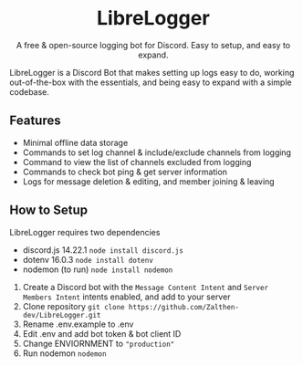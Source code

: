 <p align="center">
  <h1 align="center"><big>LibreLogger</big></h1>
</p>

<p align="center">A free &amp; open-source logging bot for Discord. Easy to setup, and easy to expand.</p>

LibreLogger is a Discord Bot that makes setting up logs easy to do, working out-of-the-box with the essentials, and being easy to expand with a simple codebase.

## Features
- Minimal offline data storage
- Commands to set log channel & include/exclude channels from logging
- Command to view the list of channels excluded from logging
- Commands to check bot ping & get server information
- Logs for message deletion & editing, and member joining & leaving

## How to Setup
LibreLogger requires two dependencies
- discord.js 14.22.1 `node install discord.js`
- dotenv 16.0.3 `node install dotenv`
- nodemon (to run) `node install nodemon`

1. Create a Discord bot with the `Message Content Intent` and `Server Members Intent` intents enabled, and add to your server
2. Clone repository `git clone https://github.com/Zalthen-dev/LibreLogger.git`
3. Rename .env.example to .env
4. Edit .env and add bot token & bot client ID
5. Change ENVIORNMENT to `"production"`
6. Run nodemon `nodemon`
